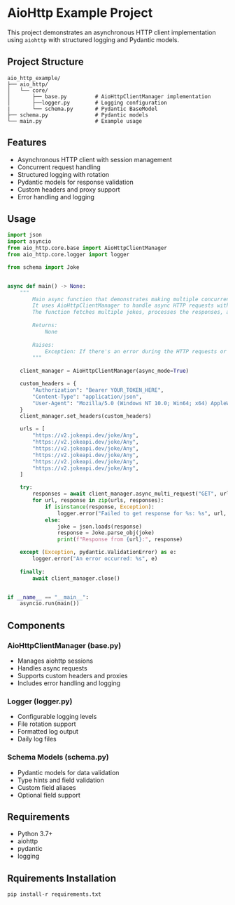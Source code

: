 # AioHttp Example Project

This project demonstrates an asynchronous HTTP client implementation using `aiohttp` with structured logging and Pydantic models.

## Project Structure

```
aio_http_example/
├── aio_http/
│   └── core/
│       ├── base.py         # AioHttpClientManager implementation
│       ├──logger.py        # Logging configuration
|       └── schema.py       # Pydantic BaseModel
├── schema.py               # Pydantic models
└── main.py                 # Example usage
```

## Features

- Asynchronous HTTP client with session management
- Concurrent request handling
- Structured logging with rotation
- Pydantic models for response validation
- Custom headers and proxy support
- Error handling and logging

## Usage

```python
import json
import asyncio
from aio_http.core.base import AioHttpClientManager
from aio_http.core.logger import logger

from schema import Joke


async def main() -> None:
    """
        Main async function that demonstrates making multiple concurrent HTTP requests to the JokeAPI.
        It uses AioHttpClientManager to handle async HTTP requests with custom headers.
        The function fetches multiple jokes, processes the responses, and prints them.
        
        Returns:
            None
        
        Raises:
            Exception: If there's an error during the HTTP requests or response processing
        """
    
    client_manager = AioHttpClientManager(async_mode=True)

    custom_headers = {
        "Authorization": "Bearer YOUR_TOKEN_HERE",
        "Content-Type": "application/json",
        "User-Agent": "Mozilla/5.0 (Windows NT 10.0; Win64; x64) AppleWebKit/537.36 (KHTML, like Gecko) Chrome/108.0.0.0 Safari/537.36"
    }
    client_manager.set_headers(custom_headers)

    urls = [
        "https://v2.jokeapi.dev/joke/Any",
        "https://v2.jokeapi.dev/joke/Any",
        "https://v2.jokeapi.dev/joke/Any",
        "https://v2.jokeapi.dev/joke/Any",
        "https://v2.jokeapi.dev/joke/Any",
        "https://v2.jokeapi.dev/joke/Any",
    ]

    try:
        responses = await client_manager.async_multi_request("GET", urls)
        for url, response in zip(urls, responses):
            if isinstance(response, Exception):
                logger.error("Failed to get response for %s: %s", url, response)
            else:
                joke = json.loads(response)
                response = Joke.parse_obj(joke)
                print(f"Response from {url}:", response)

    except (Exception, pydantic.ValidationError) as e:
        logger.error("An error occurred: %s", e)
        
    finally:
        await client_manager.close()


if __name__ == "__main__":
    asyncio.run(main())
```

## Components

### AioHttpClientManager (base.py)
- Manages aiohttp sessions
- Handles async requests
- Supports custom headers and proxies
- Includes error handling and logging

### Logger (logger.py)
- Configurable logging levels
- File rotation support
- Formatted log output
- Daily log files

### Schema Models (schema.py)
- Pydantic models for data validation
- Type hints and field validation
- Custom field aliases
- Optional field support

## Requirements

- Python 3.7+
- aiohttp
- pydantic
- logging

## Rquirements Installation
```bash
pip install-r requirements.txt
```
